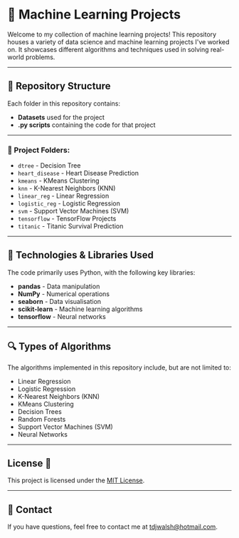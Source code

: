 # 🧠 Machine Learning Projects

Welcome to my collection of machine learning projects! This repository houses a variety of data science and machine learning projects I've worked on. It showcases different algorithms and techniques used in solving real-world problems.

---

## 📂 Repository Structure

Each folder in this repository contains:
- **Datasets** used for the project
- **.py scripts** containing the code for that project

---

### 📁 Project Folders:
- `dtree` - Decision Tree
- `heart_disease` - Heart Disease Prediction
- `kmeans` - KMeans Clustering
- `knn` - K-Nearest Neighbors (KNN)
- `linear_reg` - Linear Regression
- `logistic_reg` - Logistic Regression
- `svm` - Support Vector Machines (SVM)
- `tensorflow` - TensorFlow Projects
- `titanic` - Titanic Survival Prediction

---

## 🧰 Technologies & Libraries Used

The code primarily uses Python, with the following key libraries:
- **pandas** - Data manipulation
- **NumPy** - Numerical operations
- **seaborn** - Data visualisation
- **scikit-learn** - Machine learning algorithms
- **tensorflow** - Neural networks

---

## 🔍 Types of Algorithms

The algorithms implemented in this repository include, but are not limited to:
- Linear Regression
- Logistic Regression
- K-Nearest Neighbors (KNN)
- KMeans Clustering
- Decision Trees
- Random Forests
- Support Vector Machines (SVM)
- Neural Networks

---

## License 📝

This project is licensed under the [MIT License](LICENSE).

---

## **💬 Contact**
If you have questions, feel free to contact me at [tdjwalsh@hotmail.com](mailto:tdjwalsh@hotmail.com).
